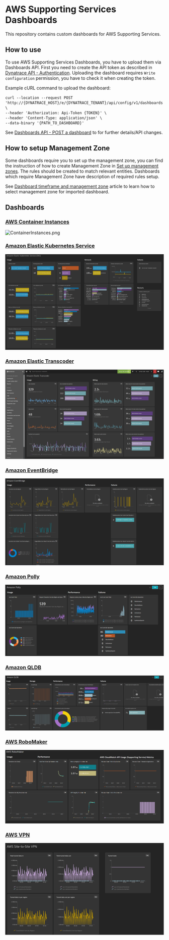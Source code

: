 # AWS Supporting Services Dashboards

This repository contains custom dashboards for AWS Supporting Services. 

## How to use

To use AWS Supporting Services Dashboards, you have to upload them via Dashboards API. First you need to create the API token as described in [Dynatrace API - Authentication](https://www.dynatrace.com/support/help/dynatrace-api/basics/dynatrace-api-authentication/). Uploading the dashboard requires `Write configuration` permission, you have to check it when creating the token.

Example cURL command to upload the dashboard:

```shell script
curl --location --request POST 'http://{DYNATRACE_HOST}/e/{DYNATRACE_TENANT}/api/config/v1/dashboards' \
--header 'Authorization: Api-Token {TOKEN}' \
--header 'Content-Type: application/json' \
--data-binary '{PATH_TO_DASHBOARD}'
```

See [Dashboards API - POST a dashboard](https://www.dynatrace.com/support/help/dynatrace-api/configuration-api/dashboards-api/post-dashboard/#expand-540authentication) to for further details/API changes. 

## How to setup Management Zone

Some dashboards require you to set up the management zone, you can find the instruction of how to create Management Zone in [Set up management zones](https://www.dynatrace.com/support/help/how-to-use-dynatrace/management-zones/set-up-management-zones/).
The rules should be created to match relevant entities. Dashboards which require Management Zone have description of required rules setup. 

See [Dashboard timeframe and management zone](https://www.dynatrace.com/support/help/how-to-use-dynatrace/dashboards-and-charts/dashboards/dashboard-timeframe/?new-selector%3C-%3Eold-selector=new-selector) article to learn how to select management zone for imported dashboard.

## Dashboards

### [AWS Container Instances](ContainerInstances.json)
![ContainerInstances.png](ContainerInstances.png)

### [Amazon Elastic Kubernetes Service](AmazonElasticKubernetesService.json)
![AmazonElasticKubernetesService.png](AmazonElasticKubernetesService.png)

### [Amazon Elastic Transcoder](AmazonElasticTranscoder.json)
![AmazonElasticTranscoder.png](AmazonElasticTranscoder.png)

### [Amazon EventBridge](AmazonEventBridge.json)
![AmazonEventBridge.png](AmazonEventBridge.png)

### [Amazon Polly](AmazonPolly.json)
![AmazonPolly.png](AmazonPolly.png)

### [Amazon QLDB](AmazonQLDB.json)
![AmazonQLDB.png](AmazonQLDB.png)

### [AWS RoboMaker](AWSRoboMaker.json)
![AWSRoboMaker.png](AWSRoboMaker.png)

### [AWS VPN](AWSVPN.json)
![AWSVPN.png](AWSVPN.png)